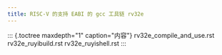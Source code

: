 ```yaml
---
title: RISC-V 的支持 EABI 的 gcc 工具链 rv32e
---
```


::: {.toctree maxdepth="1" caption="内容"}
rv32e_compile_and_use.rst rv32e_ruyibuild.rst rv32e_ruyishell.rst
:::
